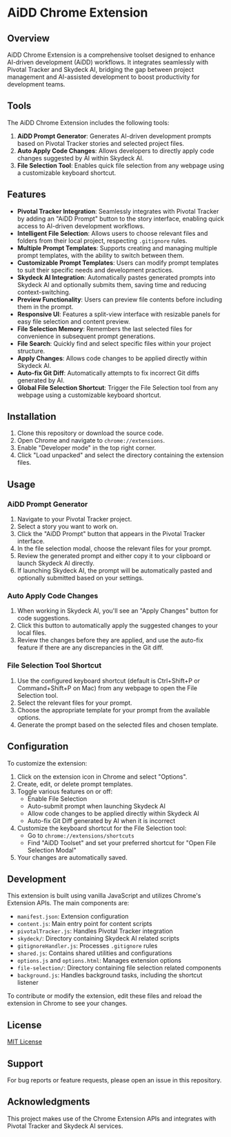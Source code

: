 # AiDD Chrome Extension

## Overview

AiDD Chrome Extension is a comprehensive toolset designed to enhance AI-driven development (AiDD) workflows. It integrates seamlessly with Pivotal Tracker and Skydeck AI, bridging the gap between project management and AI-assisted development to boost productivity for development teams.

## Tools

The AiDD Chrome Extension includes the following tools:

1. **AiDD Prompt Generator**: Generates AI-driven development prompts based on Pivotal Tracker stories and selected project files.
2. **Auto Apply Code Changes**: Allows developers to directly apply code changes suggested by AI within Skydeck AI.
3. **File Selection Tool**: Enables quick file selection from any webpage using a customizable keyboard shortcut.

## Features

- **Pivotal Tracker Integration**: Seamlessly integrates with Pivotal Tracker by adding an "AiDD Prompt" button to the story interface, enabling quick access to AI-driven development workflows.
- **Intelligent File Selection**: Allows users to choose relevant files and folders from their local project, respecting `.gitignore` rules.
- **Multiple Prompt Templates**: Supports creating and managing multiple prompt templates, with the ability to switch between them.
- **Customizable Prompt Templates**: Users can modify prompt templates to suit their specific needs and development practices.
- **Skydeck AI Integration**: Automatically pastes generated prompts into Skydeck AI and optionally submits them, saving time and reducing context-switching.
- **Preview Functionality**: Users can preview file contents before including them in the prompt.
- **Responsive UI**: Features a split-view interface with resizable panels for easy file selection and content preview.
- **File Selection Memory**: Remembers the last selected files for convenience in subsequent prompt generations.
- **File Search**: Quickly find and select specific files within your project structure.
- **Apply Changes**: Allows code changes to be applied directly within Skydeck AI.
- **Auto-fix Git Diff**: Automatically attempts to fix incorrect Git diffs generated by AI.
- **Global File Selection Shortcut**: Trigger the File Selection tool from any webpage using a customizable keyboard shortcut.

## Installation

1. Clone this repository or download the source code.
2. Open Chrome and navigate to `chrome://extensions`.
3. Enable "Developer mode" in the top right corner.
4. Click "Load unpacked" and select the directory containing the extension files.

## Usage

### AiDD Prompt Generator

1. Navigate to your Pivotal Tracker project.
2. Select a story you want to work on.
3. Click the "AiDD Prompt" button that appears in the Pivotal Tracker interface.
4. In the file selection modal, choose the relevant files for your prompt.
5. Review the generated prompt and either copy it to your clipboard or launch Skydeck AI directly.
6. If launching Skydeck AI, the prompt will be automatically pasted and optionally submitted based on your settings.

### Auto Apply Code Changes

1. When working in Skydeck AI, you'll see an "Apply Changes" button for code suggestions.
2. Click this button to automatically apply the suggested changes to your local files.
3. Review the changes before they are applied, and use the auto-fix feature if there are any discrepancies in the Git diff.

### File Selection Tool Shortcut

1. Use the configured keyboard shortcut (default is Ctrl+Shift+P or Command+Shift+P on Mac) from any webpage to open the File Selection tool.
2. Select the relevant files for your prompt.
3. Choose the appropriate template for your prompt from the available options.
4. Generate the prompt based on the selected files and chosen template.

## Configuration

To customize the extension:

1. Click on the extension icon in Chrome and select "Options".
2. Create, edit, or delete prompt templates.
3. Toggle various features on or off:
   - Enable File Selection
   - Auto-submit prompt when launching Skydeck AI
   - Allow code changes to be applied directly within Skydeck AI
   - Auto-fix Git Diff generated by AI when it is incorrect
4. Customize the keyboard shortcut for the File Selection tool:
   - Go to `chrome://extensions/shortcuts`
   - Find "AiDD Toolset" and set your preferred shortcut for "Open File Selection Modal"
5. Your changes are automatically saved.

## Development

This extension is built using vanilla JavaScript and utilizes Chrome's Extension APIs. The main components are:

- `manifest.json`: Extension configuration
- `content.js`: Main entry point for content scripts
- `pivotalTracker.js`: Handles Pivotal Tracker integration
- `skydeck/`: Directory containing Skydeck AI related scripts
- `gitignoreHandler.js`: Processes `.gitignore` rules
- `shared.js`: Contains shared utilities and configurations
- `options.js` and `options.html`: Manages extension options
- `file-selection/`: Directory containing file selection related components
- `background.js`: Handles background tasks, including the shortcut listener

To contribute or modify the extension, edit these files and reload the extension in Chrome to see your changes.

## License

[MIT License](LICENSE)

## Support

For bug reports or feature requests, please open an issue in this repository.

## Acknowledgments

This project makes use of the Chrome Extension APIs and integrates with Pivotal Tracker and Skydeck AI services.
